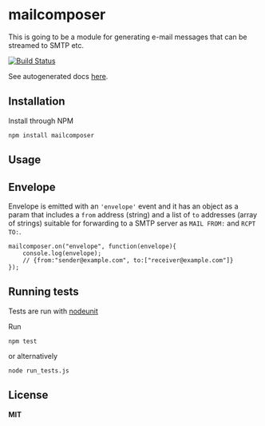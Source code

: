 # mailcomposer

This is going to be a module for generating e-mail messages that can be
streamed to SMTP etc.

[![Build Status](https://secure.travis-ci.org/andris9/mailcomposer.png)](http://travis-ci.org/andris9/mailcomposer)

See autogenerated docs [here](http://www.node.ee/mcdoc/).

## Installation

Install through NPM

    npm install mailcomposer

## Usage



## Envelope

Envelope is emitted with an `'envelope'` event and it has an object as a param
that includes a `from` address (string) and a list of `to` addresses (array of
strings) suitable for forwarding to a SMTP server as `MAIL FROM:` and `RCPT TO:`.

    mailcomposer.on("envelope", function(envelope){
        console.log(envelope);
        // {from:"sender@example.com", to:["receiver@example.com"]}
    });


## Running tests

Tests are run with [nodeunit](https://github.com/caolan/nodeunit)

Run

    npm test

or alternatively

    node run_tests.js

## License

**MIT**